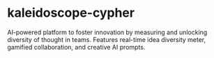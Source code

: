 # kaleidoscope-cypher
AI-powered platform to foster innovation by measuring and unlocking diversity of thought in teams. Features real-time idea diversity meter, gamified collaboration, and creative AI prompts.
